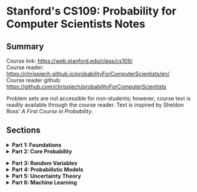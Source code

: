 # Stanford's CS109: Probability for Computer Scientists Notes

## Summary
Course link: https://web.stanford.edu/class/cs109/  
Course reader: https://chrispiech.github.io/probabilityForComputerScientists/en/  
Course reader github: https://github.com/chrispiech/probabilityForComputerScientists

Problem sets are not accessible for non-students; however, course text is readily available through the course reader. Text is inspired by Sheldon Ross' *A First Course in Probability*.

## Sections
<details>
  <summary><strong>Part 1: Foundations</strong></summary>

  1. Counting
  2. Combinatorics
  3. Definition of Probability
  4. Equally Likely Outcomes
  5. Axioms of Probability
  6. Applications
     * Engima Machine
     * Serendipity
     * Random Shuffles
     * Counting Graphs
     * Set Diversity (Gini Impurity)
</details>

<details>
  <summary><strong>Part 2: Core Probability</strong></summary>

  1. Probability of **or**
  2. Conditional Probability
  3. Independence
  4. Probability of **and**
  5. De Morgan's Law
  6. Law of Total Probability
  7. Bayes' Theorem
  8. Many Coin Flips
  9. Applications
      * Bacteria Evolution
</details>

**<details><summary>Part 3: Random Variables</summary></details>**
**<details><summary>Part 4: Probabilistic Models</summary></details>**
**<details><summary>Part 5: Uncertainty Theory</summary></details>**
**<details><summary>Part 6: Machine Learning</summary></details>**
